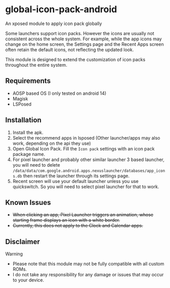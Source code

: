# global-icon-pack-android
An xposed module to apply icon pack globally

Some launchers support icon packs. However the icons are usually not consistent across the whole system. For example, while the app icons may change on the home screen, the Settings page and the Recent Apps screen often retain the default icons, not reflecting the updated look.

This module is designed to extend the customization of icon packs throughout the entire system.

## Requirements
* AOSP based OS (I only tested on android 14)
* Magisk
* LSPosed

## Installation
1. Install the apk. 
2. Select the recommend apps in lsposed (Other launcher/apps may also work, depending on the api they use)
3. Open Global Icon Pack. Fill the `Icon pack` settings with an icon pack package name.
4. For pixel launcher and probably other similar launcher 3 based launcher, you will need to delete `/data/data/com.google.android.apps.nexuslauncher/databases/app_icons.db` then restart the launcher through its settings page.
5. Recent screen will use your default launcher unless you use quickswitch. So you will need to select pixel launcher for that to work.

## Known Issues
* ~~When clicking an app, Pixel Launcher triggers an animation, whose starting frame displays an icon with a white border.~~
* ~~Currently, this does not apply to the Clock and Calendar apps.~~

## Disclaimer
> [!WARNING]
> * Please note that this module may not be fully compatible with all custom ROMs. 
> * I do not take any responsibility for any damage or issues that may occur to your device.